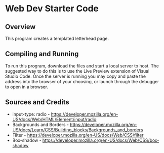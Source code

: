 # Web Dev Starter Code

## Overview

This program creates a templated letterhead page.

## Compiling and Running

To run this program, download the files and start a local server to host.  The
suggested way to do this is to use the Live Preview extension of Visual Studio
Code.  Once the server is running you may copy and paste the address into the 
browser of your choosing, or launch through the debugger to open in a browser. 

## Sources and Credits

- input-type: radio - https://developer.mozilla.org/en-US/docs/Web/HTML/Element/input/radio
- Backgrounds and Borders - https://developer.mozilla.org/en-US/docs/Learn/CSS/Building_blocks/Backgrounds_and_borders
- Filter - https://developer.mozilla.org/en-US/docs/Web/CSS/filter
- Box-shadow - https://developer.mozilla.org/en-US/docs/Web/CSS/box-shadow
